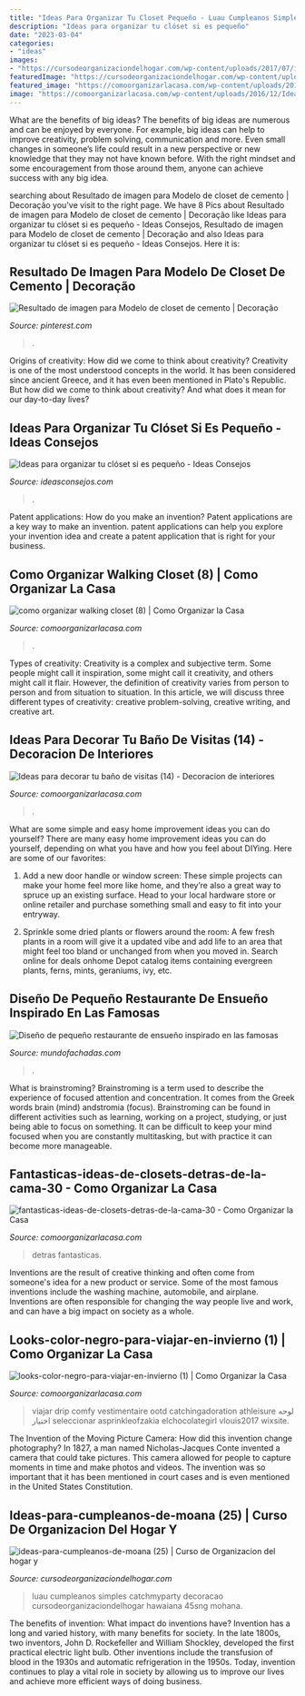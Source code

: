 ```yaml
---
title: "Ideas Para Organizar Tu Closet Pequeño - Luau Cumpleanos Simples Catchmyparty Decoracao Cursodeorganizaciondelhogar Hawaiana 45sng Mohana"
description: "Ideas para organizar tu clóset si es pequeño"
date: "2023-03-04"
categories:
- "ideas"
images:
- "https://cursodeorganizaciondelhogar.com/wp-content/uploads/2017/07/ideas-para-cumpleanos-de-moana-25.jpg"
featuredImage: "https://cursodeorganizaciondelhogar.com/wp-content/uploads/2017/07/ideas-para-cumpleanos-de-moana-25.jpg"
featured_image: "https://comoorganizarlacasa.com/wp-content/uploads/2016/12/Ideas-para-decorar-tu-baño-de-visitas-14.jpg"
image: "https://comoorganizarlacasa.com/wp-content/uploads/2016/12/Ideas-para-decorar-tu-baño-de-visitas-14.jpg"
---
```



What are the benefits of big ideas?
The benefits of big ideas are numerous and can be enjoyed by everyone. For example, big ideas can help to improve creativity, problem solving, communication and more. Even small changes in someone’s life could result in a new perspective or new knowledge that they may not have known before. With the right mindset and some encouragement from those around them, anyone can achieve success with any big idea.

	

		
searching about Resultado de imagen para Modelo de closet de cemento | Decoração you've visit to the right page. We have 8 Pics about Resultado de imagen para Modelo de closet de cemento | Decoração like Ideas para organizar tu clóset si es pequeño - Ideas Consejos, Resultado de imagen para Modelo de closet de cemento | Decoração and also Ideas para organizar tu clóset si es pequeño - Ideas Consejos. Here it is:
		
    
## Resultado De Imagen Para Modelo De Closet De Cemento | Decoração

<img loading=lazy src="https://i.pinimg.com/736x/8b/e9/c6/8be9c6193bc0d835c179a585953c4059.jpg" onerror="this.onerror=null;this.src='https://tse2.mm.bing.net/th?id=OIP.vr5IEeSR6Cbrutan-tphEgAAAA&amp;pid=15.1';" alt="Resultado de imagen para Modelo de closet de cemento | Decoração">

_Source: pinterest.com_

>. 

	

Origins of creativity: How did we come to think about creativity?
Creativity is one of the most understood concepts in the world. It has been considered since ancient Greece, and it has even been mentioned in Plato's Republic. But how did we come to think about creativity? And what does it mean for our day-to-day lives?

    
## Ideas Para Organizar Tu Clóset Si Es Pequeño - Ideas Consejos

<img loading=lazy src="https://ideasconsejos.com/images/2020/11/Ideas-para-organizar-tu-closet-si-es-pequeno-11.jpg" onerror="this.onerror=null;this.src='https://tse1.mm.bing.net/th?id=OIP.vtSxIF7FO9qxuJzNlQK9hgHaLG&amp;pid=15.1';" alt="Ideas para organizar tu clóset si es pequeño - Ideas Consejos">

_Source: ideasconsejos.com_

>. 

	

Patent applications: How do you make an invention?
Patent applications are a key way to make an invention. patent applications can help you explore your invention idea and create a patent application that is right for your business.

    
## Como Organizar Walking Closet (8) | Como Organizar La Casa

<img loading=lazy src="https://comoorganizarlacasa.com/wp-content/uploads/2016/03/como-organizar-walking-closet-8-225x300.jpg" onerror="this.onerror=null;this.src='https://tse2.mm.bing.net/th?id=OIP.5kn3v_BfqWdhouJiYB7wSgAAAA&amp;pid=15.1';" alt="como organizar walking closet (8) | Como Organizar la Casa">

_Source: comoorganizarlacasa.com_

>. 

	

Types of creativity:
Creativity is a complex and subjective term. Some people might call it inspiration, some might call it creativity, and others might call it flair. However, the definition of creativity varies from person to person and from situation to situation. In this article, we will discuss three different types of creativity: creative problem-solving, creative writing, and creative art.

    
## Ideas Para Decorar Tu Baño De Visitas (14) - Decoracion De Interiores

<img loading=lazy src="https://comoorganizarlacasa.com/wp-content/uploads/2016/12/Ideas-para-decorar-tu-baño-de-visitas-14.jpg" onerror="this.onerror=null;this.src='https://tse3.mm.bing.net/th?id=OIP.ACjsLjHPUvzrUjfJNC53VQHaJG&amp;pid=15.1';" alt="Ideas para decorar tu baño de visitas (14) - Decoracion de interiores">

_Source: comoorganizarlacasa.com_

>. 

	

What are some simple and easy home improvement ideas you can do yourself?
There are many easy home improvement ideas you can do yourself, depending on what you have and how you feel about DIYing. Here are some of our favorites:
1. Add a new door handle or window screen: These simple projects can make your home feel more like home, and they’re also a great way to spruce up an existing surface. Head to your local hardware store or online retailer and purchase something small and easy to fit into your entryway.

2. Sprinkle some dried plants or flowers around the room: A few fresh plants in a room will give it a updated vibe and add life to an area that might feel too bland or unchanged from when you moved in. Search online for deals onhome Depot catalog items containing evergreen plants, ferns, mints, geraniums, ivy, etc.

    
## Diseño De Pequeño Restaurante De Ensueño Inspirado En Las Famosas

<img loading=lazy src="https://www.mundofachadas.com/wp-content/uploads/2018/10/casacasa-10-11.jpg" onerror="this.onerror=null;this.src='https://tse3.mm.bing.net/th?id=OIP.v5a6Ml2NBFGGQj2dI8rEiAHaEK&amp;pid=15.1';" alt="Diseño de pequeño restaurante de ensueño inspirado en las famosas">

_Source: mundofachadas.com_

>. 

	

What is brainstroming?
Brainstroming is a term used to describe the experience of focused attention and concentration. It comes from the Greek words brain (mind) andstromia (focus). Brainstroming can be found in different activities such as learning, working on a project, studying, or just being able to focus on something. It can be difficult to keep your mind focused when you are constantly multitasking, but with practice it can become more manageable.

    
## Fantasticas-ideas-de-closets-detras-de-la-cama-30 - Como Organizar La Casa

<img loading=lazy src="https://comoorganizarlacasa.com/wp-content/uploads/2016/09/Fantasticas-ideas-de-closets-detras-de-la-cama-30.jpg" onerror="this.onerror=null;this.src='https://tse4.mm.bing.net/th?id=OIP.zmXnHPLxogXiuSvRKaQnogHaKB&amp;pid=15.1';" alt="fantasticas-ideas-de-closets-detras-de-la-cama-30 - Como Organizar la Casa">

_Source: comoorganizarlacasa.com_

>detras fantasticas. 

	

Inventions are the result of creative thinking and often come from someone's idea for a new product or service. Some of the most famous inventions include the washing machine, automobile, and airplane. Inventions are often responsible for changing the way people live and work, and can have a big impact on society as a whole.

    
## Looks-color-negro-para-viajar-en-invierno (1) | Como Organizar La Casa

<img loading=lazy src="https://comoorganizarlacasa.com/wp-content/uploads/2020/11/looks-color-negro-para-viajar-en-invierno-1.jpg" onerror="this.onerror=null;this.src='https://tse1.mm.bing.net/th?id=OIP.IwQF917EMPtugo_9HDA1IgHaI9&amp;pid=15.1';" alt="looks-color-negro-para-viajar-en-invierno (1) | Como Organizar la Casa">

_Source: comoorganizarlacasa.com_

>viajar drip comfy vestimentaire ootd catchingadoration athleisure لوحه اختيار seleccionar asprinkleofzakia elchocolategirl vlouis2017 wixsite. 

	

The Invention of the Moving Picture Camera: How did this invention change photography?
In 1827, a man named Nicholas-Jacques Conte invented a camera that could take pictures. This camera allowed for people to capture moments in time and make photos and videos. The invention was so important that it has been mentioned in court cases and is even mentioned in the United States Constitution.

    
## Ideas-para-cumpleanos-de-moana (25) | Curso De Organizacion Del Hogar Y

<img loading=lazy src="https://cursodeorganizaciondelhogar.com/wp-content/uploads/2017/07/ideas-para-cumpleanos-de-moana-25.jpg" onerror="this.onerror=null;this.src='https://tse4.mm.bing.net/th?id=OIP.viUZdlry-3xHJeQaiMCpyAHaJ3&amp;pid=15.1';" alt="ideas-para-cumpleanos-de-moana (25) | Curso de Organizacion del hogar y">

_Source: cursodeorganizaciondelhogar.com_

>luau cumpleanos simples catchmyparty decoracao cursodeorganizaciondelhogar hawaiana 45sng mohana. 

	

The benefits of invention: What impact do inventions have?
Invention has a long and varied history, with many benefits for society. In the late 1800s, two inventors, John D. Rockefeller and William Shockley, developed the first practical electric light bulb. Other inventions include the transfusion of blood in the 1930s and automatic refrigeration in the 1950s. Today, invention continues to play a vital role in society by allowing us to improve our lives and achieve more efficient ways of doing business.

